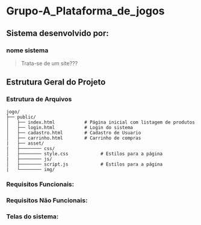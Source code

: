 # Grupo-A_Plataforma_de_jogos

## Sistema desenvolvido por: 


### nome sistema

> Trata-se de um site???

## Estrutura Geral do Projeto

### Estrutura de Arquivos

````plaintext
jogo/
├── public/
│   ├── index.html           # Página inicial com listagem de produtos
│   ├── login.html           # Login do sistema
│   ├── cadastro.html        # Cadastro de Usuario
│   ├── carrinho.html        # Carrinho de compras
|   ├── asset/
|   ├──────── css/
│   ├──────── style.css            # Estilos para a página
|   ├──────── js/
│   ├──────── script.js            # Estilos para a página
|   └──────── img/
````

### Requisitos Funcionais:

>

### Requisitos Não Funcionais:

>

### Telas do sistema:


